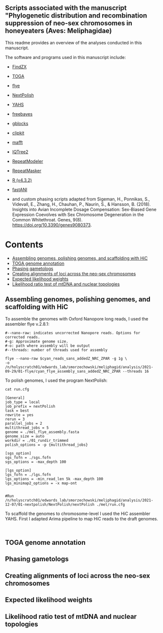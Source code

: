 ## Scripts associated with the manuscript "Phylogenetic distribution and recombination suppression of neo-sex chromosomes in honeyeaters (Aves: Meliphagidae)

This readme provides an overview of the analyses conducted in this manuscript. 

The software and programs used in this manuscript include:

- [FindZX](https://github.com/hsigeman/findZX)
- [TOGA](https://github.com/hillerlab/TOGA)
- [flye](https://github.com/mikolmogorov/Flye)
- [NextPolish](https://github.com/Nextomics/NextPolish)
- [YAHS](https://github.com/c-zhou/yahs)
- [freebayes](https://github.com/freebayes/freebayes)
- [gblocks](https://www.biologiaevolutiva.org/jcastresana/Gblocks.html)
- [clipkit](https://github.com/JLSteenwyk/ClipKIT)
- [mafft](https://mafft.cbrc.jp/alignment/server/index.html)
- [IQTree2](https://github.com/iqtree/iqtree2)
- [RepeatModeler](https://github.com/Dfam-consortium/RepeatModeler/tree/master)
- [RepeatMasker](https://github.com/Dfam-consortium/RepeatMasker)
- [R (v4.3.2)]()
- [fastANI](https://github.com/ParBLiSS/FastANI/tree/master)

- and custom phasing scripts adapted from Sigeman, H., Ponnikas, S., Videvall, E., Zhang, H., Chauhan, P., Naurin, S., & Hansson, B. (2018). Insights into Avian Incomplete Dosage Compensation: Sex-Biased Gene Expression Coevolves with Sex Chromosome Degeneration in the Common Whitethroat. Genes, 9(8). https://doi.org/10.3390/genes9080373.


# Contents
- [Assembling genomes, polishing genomes, and scaffolding with HiC](#assembling-genomes-polishing-genomes-and-scaffolding-with-hic)
- [TOGA genome annotation](#toga-genome-annotation)
- [Phasing gametologs](#phasing-gametologs)
- [Creating alignments of loci across the neo-sex chromosomes](#creating-alignments-of-loci-across-the-neo-sex-chromosomes)
- [Expected likelihood weights](#expected-likelihood-weights)
- [Likelihood ratio test of mtDNA and nuclear topologies](#likelihood-ratio-test-of-mtDNA-and-nuclear-topologies)

## Assembling genomes, polishing genomes, and scaffolding with HiC

To assemble the genomes with Oxford Nanopore long reads, I used the assembler flye v.2.8.1:
```
#--nano-raw: indicates uncorrected Nanopore reads. Options for corrected reads.
#-g: Approximate genome size.
#-o: path where assembly will be output
#--threads: number of threads used for assembly

flye --nano-raw $cyan_reads_sans_addedZ_NRC_ZPAR -g 1g \
-o /n/holyscratch01/edwards_lab/smorzechowski/meliphagid/analysis/2021-09-29/01-flye/cyan_flye_assembly_sans_addedZ_NRC_ZPAR --threads 16
```

To polish genomes, I used the program NextPolish: 
```
cat run.cfg

[General]
job_type = local
job_prefix = nextPolish
task = best
rewrite = yes
rerun = 3
parallel_jobs = 2
multithread_jobs = 5
genome = ./mel_flye_assembly.fasta
genome_size = auto
workdir = ./01_rundir_trimmed
polish_options = -p {multithread_jobs}

[sgs_option]
sgs_fofn = ./sgs.fofn
sgs_options = -max_depth 100

[lgs_option]
lgs_fofn = ./lgs.fofn
lgs_options = -min_read_len 5k -max_depth 100
lgs_minimap2_options = -x map-ont


#Run
/n/holyscratch01/edwards_lab/smorzechowski/meliphagid/analysis/2021-12-07/01-nextpolish/NextPolish/nextPolish ./mel/run.cfg

```
To scaffold the genomes to chromosome-level I used the HiC assembler YAHS. First I adapted Arima pipeline to map HiC reads to the draft genomes.

```


```


## TOGA genome annotation
## Phasing gametologs
## Creating alignments of loci across the neo-sex chromosomes
## Expected likelihood weights
## Likelihood ratio test of mtDNA and nuclear topologies







